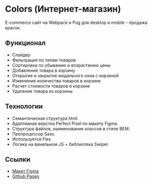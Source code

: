 # Colors (Интернет-магазин)

E-commerce сайт на Webpack и Pug для desktop и mobile - продажа красок.

## Функционал

- Слайдер
- Фильтрация по типам товаров
- Сортировка по убыванию и возрастанию цены
- Добавление товара в корзину
- Открытие и закрытие модального окна с корзиной
- Изменение количества товаров в корзине
- Расчет стоимости товаров в корзине
- Удаление товара из корзины

## Технологии

- Семантическая структура html.
- Адаптивная верстка Perfect Pixel по макету Figma.
- Структура файлов, наименование классов в стиле BEM.
- Препроцессор Sass.
- Используется Flex.
- Логика на ванильном JS + библиотека Swiper.

## Ссылки

- [Макет Figma](https://www.figma.com/file/qMhAdsVAsaAkfotB13sO8W)
- [Github Pages](https://oleg-kuzmin.github.io/film-camera-repair/)
